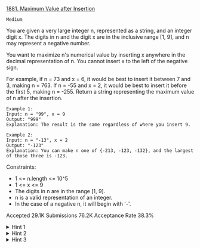 [1881. Maximum Value after Insertion](https://leetcode.com/problems/maximum-value-after-insertion/)

`Medium`

You are given a very large integer n, represented as a string,​​​​​​ and an integer digit x. The digits in n and the digit x are in the inclusive range [1, 9], and n may represent a negative number.

You want to maximize n's numerical value by inserting x anywhere in the decimal representation of n​​​​​​. You cannot insert x to the left of the negative sign.

For example, if n = 73 and x = 6, it would be best to insert it between 7 and 3, making n = 763.
If n = -55 and x = 2, it would be best to insert it before the first 5, making n = -255.
Return a string representing the maximum value of n​​​​​​ after the insertion.

```
Example 1:
Input: n = "99", x = 9
Output: "999"
Explanation: The result is the same regardless of where you insert 9.

Example 2:
Input: n = "-13", x = 2
Output: "-123"
Explanation: You can make n one of {-213, -123, -132}, and the largest of those three is -123.
``` 

Constraints:

- 1 <= n.length <= 10^5
- 1 <= x <= 9
- The digits in n​​​ are in the range [1, 9].
- n is a valid representation of an integer.
- In the case of a negative n,​​​​​​ it will begin with '-'.

Accepted
29.1K
Submissions
76.2K
Acceptance Rate
38.3%

<details>
<summary>Hint 1</summary>

Note that if the number is negative it's the same as positive but you look for the minimum instead.

</details>
<details>
<summary>Hint 2</summary>

In the case of maximum, if s[i] < x it's optimal that x is put before s[i].

</details>
<details>
<summary>Hint 3</summary>

In the case of minimum, if s[i] > x it's optimal that x is put before s[i].

</details>